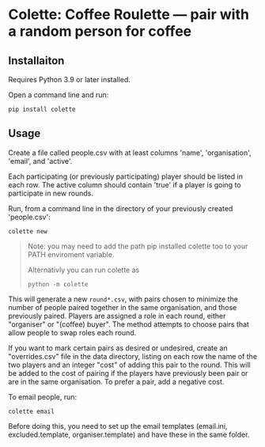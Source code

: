 # Colette: Coffee Roulette — pair with a random person for coffee

## Installaiton

Requires Python 3.9 or later installed.

Open a command line and run:

    pip install colette

## Usage

Create a file called people.csv with at least columns 'name', 'organisation',
'email', and 'active'.

Each participating (or previously participating) player should be listed in
each row. The active column should contain 'true' if a player is going to
participate in new rounds.

Run, from a command line in the directory of your previously created
'people.csv':

    colette new

> Note: you may need to add the path pip installed colette too to your PATH
> enviroment variable.
>
> Alternativly you can run colette as
>
>     python -m colette

This will generate a new `round*.csv`, with pairs chosen to minimize the number
of people paired together in the same organisation, and those previously
paired. Players are assigned a role in each round, either "organiser" or
"(coffee) buyer". The method attempts to choose pairs that allow people to swap
roles each round.

If you want to mark certain pairs as desired or undesired, create an
"overrides.csv" file in the data directory, listing on each row the name of the two
players and an integer "cost" of adding this pair to the round. This will be
added to the cost of pairing if the players have previously been pair or are in
the same organisation. To prefer a pair, add a negative cost.

To email people, run:

    colette email
    
Before doing this, you need to set up the email templates (email.ini, excluded.template, organiser.template)
and have these in the same folder.
